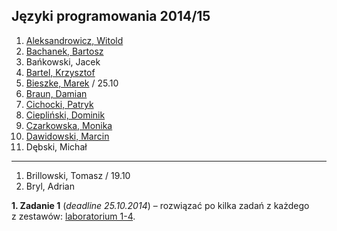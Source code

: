 ## Języki programowania 2014/15

1. [Aleksandrowicz, Witold](https://github.com/waleksandrowicz/zadania-z-basha)
1. [Bachanek, Bartosz](https://github.com/bbachanek/zadania-z-basha)
1. Bańkowski, Jacek
1. [Bartel, Krzysztof](https://github.com/deer667/zadania_z_basha/tree/master)
1. [Bieszke, Marek](https://github.com/Biemark/zadania-bash) / 25.10
1. [Braun, Damian](https://github.com/damianbraun/jpzadania)
1. [Cichocki, Patryk](https://github.com/pcichocki/jp-zad-ug)
1. [Ciepliński, Dominik](https://github.com/Mafferek/Programowanie---Na-Uczelni)
1. [Czarkowska, Monika](https://github.com/monika001/zadania-z-basha/)
1. [Dawidowski, Marcin](https://github.com/mdawidowski/Zadania-z-basha)
1. Dębski, Michał

----

1. Brillowski, Tomasz / 19.10
1. Bryl, Adrian

<!--

1. Bar, Łukasz / 19.10 25.10
1. Bigus, Michał / 19.10, 25.10
1. Borawski, Rafał / 19.10, 25.10
1. Darecki, Filip / 19.10, 25.10
1. Drywa, Kamil / 19.10, 25.10
1. Ferenc, Robert / 19.10, 25.10
1. Gdaniec, Mateusz / 19.10, 25.10
1. Gil, Wojciech / 19.10, 25.10

-->

**1. Zadanie 1** (*deadline 25.10.2014*) –
rozwiązać po kilka zadań z każdego z zestawów:
[laboratorium 1-4](http://wbzyl.inf.ug.edu.pl/sp/exercises).
